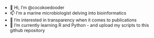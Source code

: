 - 👋 Hi, I’m @cocokoedooder
- 📫 I'm a marine microbiologist delving into bioinformatics
- 👀 I’m interested in transparency when it comes to publications
- 🌱 I’m currently learning R and Python - and upload my scripts to this github repository


